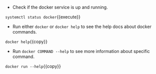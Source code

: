- Check if the docker service is up and running.

`systemctl status docker`{{execute}}

- Run either `docker` or `docker help` to see the help docs about docker commands.

`docker help`{{copy}}


- Run `docker COMMAND --help` to see more information about specific command.


`docker run --help`{{copy}}
